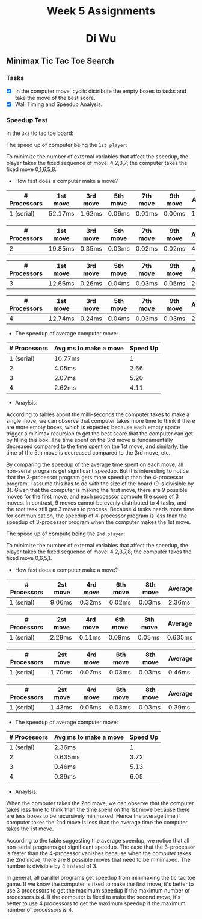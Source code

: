 # <center> Week 5 Assignments </center>
# <center> Di Wu </center>

## Minimax Tic Tac Toe Search

### Tasks 

- [x] In the computer move, cyclic distribute the empty boxes to tasks and take the move of the best score.
- [x] Wall Timing and Speedup Analysis.

### Speedup Test

In the ``3x3`` tic tac toe board:

The speed up of computer being the ``1st player``:

To minimize the number of external variables that affect the speedup, the player takes the fixed sequence of move: 4,2,3,7; the computer takes the fixed move 0,1,6,5,8. 

- How fast does a computer make a move?

| # Processors | 1st move | 3rd move | 5th move | 7th move | 9th move | Average |
| ------------ | -------- | -------- | -------- | -------- | -------- | -------- |
| 1 (serial) | 52.17ms | 1.62ms | 0.06ms | 0.01ms | 0.00ms | 10.77ms |

| # Processors | 1st move | 3rd move | 5th move | 7th move | 9th move | Average |
| ------------ | -------- | -------- | -------- | -------- | -------- | -------- |
| 2 | 19.85ms | 0.35ms | 0.03ms | 0.02ms | 0.02ms | 4.05ms |

| # Processors | 1st move | 3rd move | 5th move | 7th move | 9th move | Average |
| ------------ | -------- | -------- | -------- | -------- | -------- | -------- |
| 3 | 12.66ms | 0.26ms | 0.04ms | 0.03ms | 0.05ms | 2.07ms |

| # Processors | 1st move | 3rd move | 5th move | 7th move | 9th move | Average |
| ------------ | -------- | -------- | -------- | -------- | -------- | -------- |
| 4 | 12.74ms | 0.24ms | 0.04ms | 0.03ms | 0.03ms | 2.62ms |

- The speedup of average computer move:

| # Processors | Avg ms to make a move | Speed Up |
| ------------ | --------------------- | -------- |
| 1 (serial) | 10.77ms | 1 |
| 2 | 4.05ms | 2.66 |
| 3 | 2.07ms | 5.20 |
| 4 | 2.62ms | 4.11 |

- Anaylsis:

According to tables about the milli-seconds the computer takes to make a single move, we can observe that computer takes more time to think if there are more empty boxes, which is expected because each empty space trigger a minimax recursion to get the best score that the computer can get by filling this box. The time spent on the 3rd move is fundamentally decreased compared to the time spent on the 1st move, and similarly, the time of the 5th move is decreased compared to the 3rd move, etc. 

By comparing the speedup of the average time spent on each move, all non-serial programs get significant speedup. But it is interesting to notice that the 3-processor program gets more speedup than the 4-processor program. I assume this has to do with the size of the board (9 is divisible by 3). Given that the computer is making the first move, there are 9 possible moves for the first move, and each processor compute the score of 3 moves. In contrast, 9 moves cannot be evenly distributed to 4 tasks, and the root task still get 3 moves to process. Because 4 tasks needs more time for communication, the speedup of 4-processor program is less than the speedup of 3-processor program when the computer makes the 1st move.

The speed up of compute being the ``2nd player``:

To minimize the number of external variables that affect the speedup, the player takes the fixed sequence of move: 4,2,3,7,8; the computer takes the fixed move 0,6,5,1. 

- How fast does a computer make a move?

| # Processors | 2st move | 4rd move | 6th move | 8th move | Average |
| ------------ | -------- | -------- | -------- | -------- | --------- |
| 1 (serial) | 9.06ms | 0.32ms | 0.02ms | 0.03ms | 2.36ms |

| # Processors | 2st move | 4rd move | 6th move | 8th move | Average |
| ------------ | -------- | -------- | -------- | -------- | --------- |
| 1 (serial) | 2.29ms | 0.11ms | 0.09ms | 0.05ms | 0.635ms |

| # Processors | 2st move | 4rd move | 6th move | 8th move | Average |
| ------------ | -------- | -------- | -------- | -------- | --------- |
| 1 (serial) | 1.70ms | 0.07ms | 0.03ms | 0.03ms | 0.46ms |

| # Processors | 2st move | 4rd move | 6th move | 8th move | Average |
| ------------ | -------- | -------- | -------- | -------- | --------- |
| 1 (serial) | 1.43ms | 0.06ms | 0.03ms | 0.03ms | 0.39ms |

- The speedup of average computer move:

| # Processors | Avg ms to make a move | Speed Up |
| ------------ | --------------------- | -------- |
| 1 (serial) | 2.36ms | 1 |
| 2 | 0.635ms | 3.72 |
| 3 | 0.46ms | 5.13 |
| 4 | 0.39ms | 6.05 |

- Anaylsis:

When the computer takes the 2nd move, we can observe that the computer takes less time to think than the time spent on the 1st move because there are less boxes to be recursively minimaxed. Hence the average time if computer takes the 2nd move is less than the average time the computer takes the 1st move.

According to the table suggesting the average speedup, we notice that all non-serial programs get significant speedup. The case that the 3-processor is faster than the 4-processor vanishes because when the computer takes the 2nd move, there are 8 possible moves that need to be minimaxed. The number is divisible by 4 instead of 3.

In general, all parallel programs get speedup from minimaxing the tic tac toe game. If we know the computer is fixed to make the first move, it's better to use 3 processors to get the maximum speedup if the maximum number of processors is 4. If the computer is fixed to make the second move, it's better to use 4 processors  to get the maximum speedup if the maximum number of processors is 4.